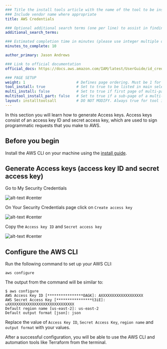 ```yaml
---
### Title the install tools article with the name of the tool to be installed
### Include vendor name where appropriate
title: AWS Credentials

### Optional additional search terms (one per line) to assist in finding the article
additional_search_terms:

### Estimated completion time in minutes (please use integer multiple of 5)
minutes_to_complete: 10

author_primary: Jason Andrews

### Link to official documentation
official_docs: https://docs.aws.amazon.com/IAM/latest/UserGuide/id_credentials_access-keys.html

### PAGE SETUP
weight: 1                       # Defines page ordering. Must be 1 for first (or only) page.
tool_install: true              # Set to true to be listed in main selection page, else false
multi_install: false            # Set to true if first page of multi-page article, else false
multitool_install_part: false   # Set to true if a sub-page of a multi-page article, else false
layout: installtoolsall         # DO NOT MODIFY. Always true for tool install articles
---
```


In this section you will learn how to generate Access keys. Access keys consist of an access key ID and secret access key, which are used to sign programmatic requests that you make to AWS.

## Before you begin

Install the AWS CLI on your machine using the [install guide](/install-guides/aws-cli/).

## Generate Access keys (access key ID and secret access key)

Go to My Security Credentials

![alt-text #center](https://user-images.githubusercontent.com/87687468/190137370-87b8ca2a-0b38-4732-80fc-3ea70c72e431.png "Security credentials")

On Your Security Credentials page click on `Create access key`

![alt-text #center](https://user-images.githubusercontent.com/87687468/190137925-c725359a-cdab-468f-8195-8cce9c1be0ae.png "Access keys")

Copy the `Access key ID` and `Secret access key`

![alt-text #center](https://user-images.githubusercontent.com/87687468/190138349-7cc0007c-def1-48b7-ad1e-4ee5b97f4b90.png "Copy keys")

## Configure the AWS CLI

Run the following command to set up your AWS CLI:

```console
aws configure
```
The output from the command will be similar to:

```output
$ aws configure
AWS Access Key ID [****************OAGK]: AXXXXXXXXXXXXXXXXXXX
AWS Secret Access Key [****************t3iE]: uXXXXXXXXXXXXXXXXXXXXXXXXXXXXXX
Default region name [us-east-2]: us-east-2
Default output format [json]: json
```

Replace the value of `Access Key ID`, `Secret Access Key`, `region name` and `output format` with your values.

After a successful configuration, you will be able to use the AWS CLI and automation tools like Terraform from the terminal.
